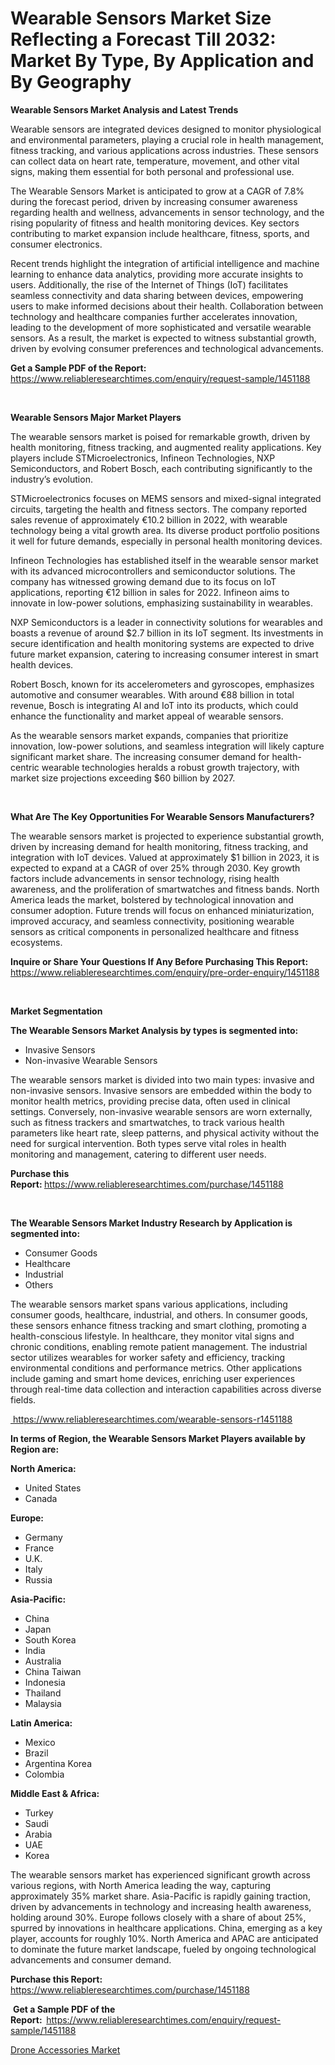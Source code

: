 <p><h1>Wearable Sensors Market Size Reflecting a Forecast Till 2032: Market By Type, By Application and By Geography</h1></p><p><strong>Wearable Sensors Market Analysis and Latest Trends</strong></p>
<p><p>Wearable sensors are integrated devices designed to monitor physiological and environmental parameters, playing a crucial role in health management, fitness tracking, and various applications across industries. These sensors can collect data on heart rate, temperature, movement, and other vital signs, making them essential for both personal and professional use. </p><p>The Wearable Sensors Market is anticipated to grow at a CAGR of 7.8% during the forecast period, driven by increasing consumer awareness regarding health and wellness, advancements in sensor technology, and the rising popularity of fitness and health monitoring devices. Key sectors contributing to market expansion include healthcare, fitness, sports, and consumer electronics. </p><p>Recent trends highlight the integration of artificial intelligence and machine learning to enhance data analytics, providing more accurate insights to users. Additionally, the rise of the Internet of Things (IoT) facilitates seamless connectivity and data sharing between devices, empowering users to make informed decisions about their health. Collaboration between technology and healthcare companies further accelerates innovation, leading to the development of more sophisticated and versatile wearable sensors. As a result, the market is expected to witness substantial growth, driven by evolving consumer preferences and technological advancements.</p></p>
<p><strong>Get a Sample PDF of the Report:&nbsp;</strong> <a href="https://www.reliableresearchtimes.com/enquiry/request-sample/1451188?utm_campaign=3311&utm_medium=2&utm_source=Github&utm_content=ia&utm_term=06042025&utm_id=wearable-sensors">https://www.reliableresearchtimes.com/enquiry/request-sample/1451188</a></p>
<p>&nbsp;</p>
<p><strong>Wearable Sensors Major Market Players</strong></p>
<p><p>The wearable sensors market is poised for remarkable growth, driven by health monitoring, fitness tracking, and augmented reality applications. Key players include STMicroelectronics, Infineon Technologies, NXP Semiconductors, and Robert Bosch, each contributing significantly to the industry’s evolution.</p><p>STMicroelectronics focuses on MEMS sensors and mixed-signal integrated circuits, targeting the health and fitness sectors. The company reported sales revenue of approximately €10.2 billion in 2022, with wearable technology being a vital growth area. Its diverse product portfolio positions it well for future demands, especially in personal health monitoring devices.</p><p>Infineon Technologies has established itself in the wearable sensor market with its advanced microcontrollers and semiconductor solutions. The company has witnessed growing demand due to its focus on IoT applications, reporting €12 billion in sales for 2022. Infineon aims to innovate in low-power solutions, emphasizing sustainability in wearables.</p><p>NXP Semiconductors is a leader in connectivity solutions for wearables and boasts a revenue of around $2.7 billion in its IoT segment. Its investments in secure identification and health monitoring systems are expected to drive future market expansion, catering to increasing consumer interest in smart health devices.</p><p>Robert Bosch, known for its accelerometers and gyroscopes, emphasizes automotive and consumer wearables. With around €88 billion in total revenue, Bosch is integrating AI and IoT into its products, which could enhance the functionality and market appeal of wearable sensors.</p><p>As the wearable sensors market expands, companies that prioritize innovation, low-power solutions, and seamless integration will likely capture significant market share. The increasing consumer demand for health-centric wearable technologies heralds a robust growth trajectory, with market size projections exceeding $60 billion by 2027.</p></p>
<p>&nbsp;</p>
<p><strong>What Are The Key Opportunities For Wearable Sensors Manufacturers?</strong></p>
<p><p>The wearable sensors market is projected to experience substantial growth, driven by increasing demand for health monitoring, fitness tracking, and integration with IoT devices. Valued at approximately $1 billion in 2023, it is expected to expand at a CAGR of over 25% through 2030. Key growth factors include advancements in sensor technology, rising health awareness, and the proliferation of smartwatches and fitness bands. North America leads the market, bolstered by technological innovation and consumer adoption. Future trends will focus on enhanced miniaturization, improved accuracy, and seamless connectivity, positioning wearable sensors as critical components in personalized healthcare and fitness ecosystems.</p></p>
<p><strong>Inquire or Share Your Questions If Any Before Purchasing This Report:</strong> <a href="https://www.reliableresearchtimes.com/enquiry/pre-order-enquiry/1451188?utm_campaign=3311&utm_medium=2&utm_source=Github&utm_content=ia&utm_term=06042025&utm_id=wearable-sensors">https://www.reliableresearchtimes.com/enquiry/pre-order-enquiry/1451188</a></p>
<p>&nbsp;</p>
<p><strong>Market Segmentation</strong></p>
<p><strong>The Wearable Sensors Market Analysis by types is segmented into:</strong></p>
<p><ul><li>Invasive Sensors</li><li>Non-invasive Wearable Sensors</li></ul></p>
<p><p>The wearable sensors market is divided into two main types: invasive and non-invasive sensors. Invasive sensors are embedded within the body to monitor health metrics, providing precise data, often used in clinical settings. Conversely, non-invasive wearable sensors are worn externally, such as fitness trackers and smartwatches, to track various health parameters like heart rate, sleep patterns, and physical activity without the need for surgical intervention. Both types serve vital roles in health monitoring and management, catering to different user needs.</p></p>
<p><strong>Purchase this Report:&nbsp;</strong><a href="https://www.reliableresearchtimes.com/purchase/1451188?utm_campaign=3311&utm_medium=2&utm_source=Github&utm_content=ia&utm_term=06042025&utm_id=wearable-sensors">https://www.reliableresearchtimes.com/purchase/1451188</a></p>
<p>&nbsp;</p>
<p><strong>The Wearable Sensors Market Industry Research by Application is segmented into:</strong></p>
<p><ul><li>Consumer Goods</li><li>Healthcare</li><li>Industrial</li><li>Others</li></ul></p>
<p><p>The wearable sensors market spans various applications, including consumer goods, healthcare, industrial, and others. In consumer goods, these sensors enhance fitness tracking and smart clothing, promoting a health-conscious lifestyle. In healthcare, they monitor vital signs and chronic conditions, enabling remote patient management. The industrial sector utilizes wearables for worker safety and efficiency, tracking environmental conditions and performance metrics. Other applications include gaming and smart home devices, enriching user experiences through real-time data collection and interaction capabilities across diverse fields.</p></p>
<p><a href="https://www.reliableresearchtimes.com/wearable-sensors-r1451188?utm_campaign=3311&utm_medium=2&utm_source=Github&utm_content=ia&utm_term=06042025&utm_id=wearable-sensors">&nbsp;https://www.reliableresearchtimes.com/wearable-sensors-r1451188</a></p>
<p><strong>In terms of Region, the Wearable Sensors Market Players available by Region are:</strong></p>
<p>
    <p> <strong> North America: </strong>
        <ul>
            <li>United States</li>
            <li>Canada</li>
        </ul>
        </p> 
    <p> <strong> Europe: </strong>
        <ul>
            <li>Germany</li>
            <li>France</li>
            <li>U.K.</li>
            <li>Italy</li>
            <li>Russia</li>
        </ul>
        </p> 
    <p> <strong> Asia-Pacific: </strong>
        <ul>
            <li>China</li>
            <li>Japan</li>
            <li>South Korea</li>
            <li>India</li>
            <li>Australia</li>
            <li>China Taiwan</li>
            <li>Indonesia</li>
            <li>Thailand</li>
            <li>Malaysia</li>
        </ul>
        </p> 
    <p> <strong> Latin America: </strong>
        <ul>
            <li>Mexico</li>
            <li>Brazil</li>
            <li>Argentina Korea</li>
            <li>Colombia</li>
        </ul>
        </p> 
    <p> <strong> Middle East & Africa: </strong>
        <ul>
            <li>Turkey</li>
            <li>Saudi</li>
            <li>Arabia</li>
            <li>UAE</li>
            <li>Korea</li>
        </ul>
    </p>
    </p>
<p><p>The wearable sensors market has experienced significant growth across various regions, with North America leading the way, capturing approximately 35% market share. Asia-Pacific is rapidly gaining traction, driven by advancements in technology and increasing health awareness, holding around 30%. Europe follows closely with a share of about 25%, spurred by innovations in healthcare applications. China, emerging as a key player, accounts for roughly 10%. North America and APAC are anticipated to dominate the future market landscape, fueled by ongoing technological advancements and consumer demand.</p></p>
<p><strong>Purchase this Report: </strong><a href="https://www.reliableresearchtimes.com/purchase/1451188?utm_campaign=3311&utm_medium=2&utm_source=Github&utm_content=ia&utm_term=06042025&utm_id=wearable-sensors">https://www.reliableresearchtimes.com/purchase/1451188</a></p>
<p>&nbsp;<strong>Get a Sample PDF of the Report:&nbsp;&nbsp;</strong><a href="https://www.reliableresearchtimes.com/enquiry/request-sample/1451188?utm_campaign=3311&utm_medium=2&utm_source=Github&utm_content=ia&utm_term=06042025&utm_id=wearable-sensors">https://www.reliableresearchtimes.com/enquiry/request-sample/1451188</a></p>
<p><strong></strong></p>
<p><p><a href="https://github.com/kmettjanksj7/Market-Research-Report-List-1/blob/main/drone-accessories-market.md?utm_campaign=3311&utm_medium=2&utm_source=Github&utm_content=ia&utm_term=06042025&utm_id=wearable-sensors">Drone Accessories Market</a></p></p>